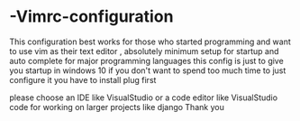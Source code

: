 # -Vimrc-configuration
This configuration best works for  those who started programming and want to use vim as their text editor , absolutely minimum setup for startup and auto complete for major programming languages
this config is just to give you startup in windows 10 if you don't want to spend too much time to just configure it
you have to install plug first

please choose an IDE like VisualStudio or a code editor like VisualStudio code for working on larger projects like django 
Thank you
